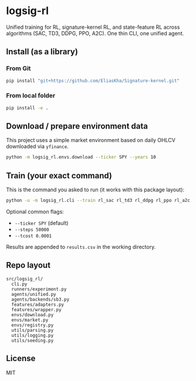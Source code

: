 # logsig-rl

Unified training for RL, signature-kernel RL, and state-feature RL across algorithms (SAC, TD3, DDPG, PPO, A2C).
One thin CLI, one unified agent.

## Install (as a library)

### From Git
```bash
pip install "git+https://github.com/EliasKha/Signature-kernel.git"
```

### From local folder
```bash
pip install -e .
```

## Download / prepare environment data
This project uses a simple market environment based on daily OHLCV downloaded via `yfinance`.

```bash
python -m logsig_rl.envs.download --ticker SPY --years 10
```

## Train (your exact command)
This is the command you asked to run (it works with this package layout):
```bash
python -u -m logsig_rl.cli --train rl_sac rl_td3 rl_ddpg rl_ppo rl_a2c sk_sac sk_td3 sk_ddpg sk_ppo sk_a2c sf_sac sf_td3 sf_ddpg sf_ppo sf_a2c --years 10 --lam 0:5.1:0.5 --trials 10 --split 0.60 --val-split 0.10
```
Optional common flags:
- `--ticker SPY` (default)
- `--steps 50000`
- `--tcost 0.0001`

Results are appended to `results.csv` in the working directory.

## Repo layout
```
src/logsig_rl/
  cli.py
  runners/experiment.py
  agents/unified.py
  agents/backends/sb3.py
  features/adapters.py
  features/wrapper.py
  envs/download.py
  envs/market.py
  envs/registry.py
  utils/parsing.py
  utils/logging.py
  utils/seeding.py
```

## License
MIT

